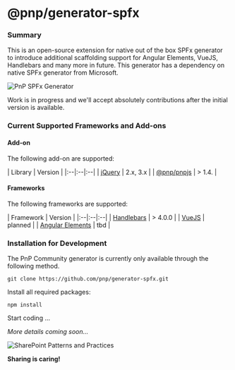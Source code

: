# @pnp/generator-spfx

### Summary ###

This is an open-source extension for native out of the box SPFx generator to introduce additional scaffolding support for Angular Elements, VueJS, Handlebars  and many more in future. This generator has a dependency on native SPFx generator from Microsoft.

![PnP SPFx Generator][logo]

Work is in progress and we'll accept absolutely contributions after the initial version is available.

### Current Supported Frameworks and Add-ons

#### Add-on

The following add-on are supported:

| Library | Version |
|:--|:--|:--|
| [jQuery](http://jquery.com) | 2.x, 3.x |
| [@pnp/pnpjs](https://github.com/pnp/pnpjs) | > 1.4. |

#### Frameworks

The following frameworks are supported:

| Framework | Version |
|:--|:--|:--|
| [Handlebars](http://handlebarsjs.com) | > 4.0.0 |
| [VueJS](https://vuejs.org) | planned |
| [Angular Elements](https://angular.io/guide/elements) | tbd |



### Installation for Development

The PnP Community generator is currently only available through the following method.

```
git clone https://github.com/pnp/generator-spfx.git
```

Install all required packages:

```
npm install
```

Start coding ...

*More details coming soon...*

![SharePoint Patterns and Practices](https://devoffice.blob.core.windows.net/media/Default/PnP/pnplogoblue.png)

**Sharing is caring!**


[logo]: https://pnp.github.io/generator-spfx/assets/pnpspfx-title.png